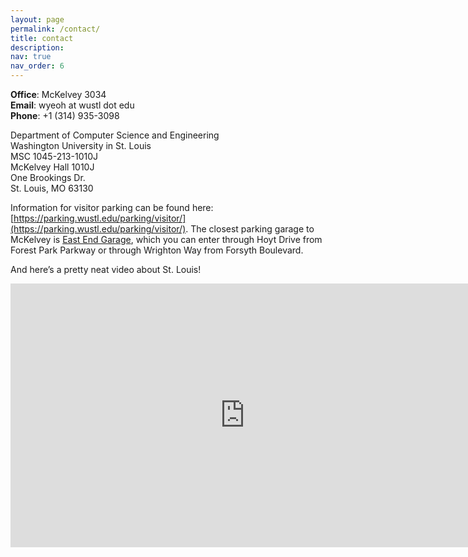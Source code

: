 ```yaml
---
layout: page
permalink: /contact/
title: contact
description: 
nav: true
nav_order: 6
---
```


**Office**: McKelvey 3034 <br/>
**Email**: wyeoh at wustl dot edu <br/>
**Phone**: +1 (314) 935-3098

Department of Computer Science and Engineering <br/>
Washington University in St. Louis <br/>
MSC 1045-213-1010J <br/>
McKelvey Hall 1010J <br/>
One Brookings Dr. <br/>
St. Louis, MO 63130 

Information for visitor parking can be found here: [https://parking.wustl.edu/parking/visitor/](https://parking.wustl.edu/parking/visitor/). The closest parking garage to McKelvey is [East End Garage](https://parking.wustl.edu/items/east-end-garage/), which you can enter through Hoyt Drive from Forest Park Parkway or through Wrighton Way from Forsyth Boulevard.

And here’s a pretty neat video about St. Louis!

<iframe title="St. Louis Destination Video: A Day In St.  Louis" width="750" height="422" src="https://www.youtube.com/embed/FsAd1CTlDSo?feature=oembed" frameborder="0" allow="accelerometer; autoplay; clipboard-write; encrypted-media; gyroscope; picture-in-picture" allowfullscreen></iframe>

